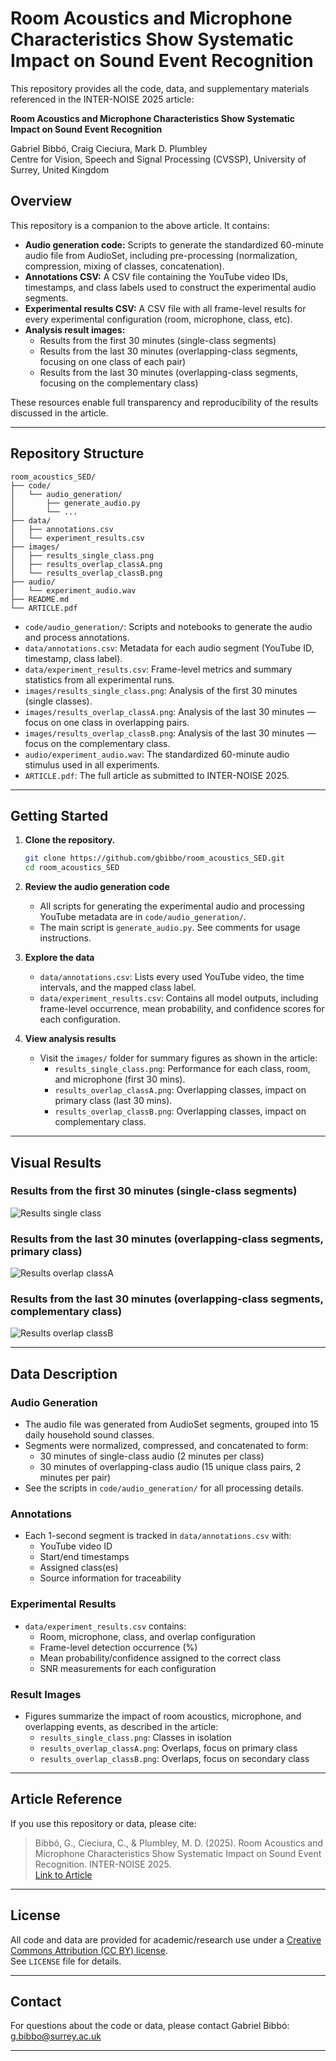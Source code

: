 # Room Acoustics and Microphone Characteristics Show Systematic Impact on Sound Event Recognition

This repository provides all the code, data, and supplementary materials referenced in the INTER-NOISE 2025 article:

**Room Acoustics and Microphone Characteristics Show Systematic Impact on Sound Event Recognition**

Gabriel Bibbó, Craig Cieciura, Mark D. Plumbley  
Centre for Vision, Speech and Signal Processing (CVSSP), University of Surrey, United Kingdom

## Overview

This repository is a companion to the above article. It contains:

- **Audio generation code:** Scripts to generate the standardized 60-minute audio file from AudioSet, including pre-processing (normalization, compression, mixing of classes, concatenation).
- **Annotations CSV:** A CSV file containing the YouTube video IDs, timestamps, and class labels used to construct the experimental audio segments.
- **Experimental results CSV:** A CSV file with all frame-level results for every experimental configuration (room, microphone, class, etc).
- **Analysis result images:**
  - Results from the first 30 minutes (single-class segments)
  - Results from the last 30 minutes (overlapping-class segments, focusing on one class of each pair)
  - Results from the last 30 minutes (overlapping-class segments, focusing on the complementary class)

These resources enable full transparency and reproducibility of the results discussed in the article.

---

## Repository Structure

```
room_acoustics_SED/
├── code/
│   └── audio_generation/
│       ├── generate_audio.py
│       └── ...
├── data/
│   ├── annotations.csv
│   └── experiment_results.csv
├── images/
│   ├── results_single_class.png
│   ├── results_overlap_classA.png
│   └── results_overlap_classB.png
├── audio/
│   └── experiment_audio.wav
├── README.md
└── ARTICLE.pdf
```

- `code/audio_generation/`: Scripts and notebooks to generate the audio and process annotations.
- `data/annotations.csv`: Metadata for each audio segment (YouTube ID, timestamp, class label).
- `data/experiment_results.csv`: Frame-level metrics and summary statistics from all experimental runs.
- `images/results_single_class.png`: Analysis of the first 30 minutes (single classes).
- `images/results_overlap_classA.png`: Analysis of the last 30 minutes — focus on one class in overlapping pairs.
- `images/results_overlap_classB.png`: Analysis of the last 30 minutes — focus on the complementary class.
- `audio/experiment_audio.wav`: The standardized 60-minute audio stimulus used in all experiments.
- `ARTICLE.pdf`: The full article as submitted to INTER-NOISE 2025.

---

## Getting Started

1. **Clone the repository.**

   ```bash
   git clone https://github.com/gbibbo/room_acoustics_SED.git
   cd room_acoustics_SED
   ```

2. **Review the audio generation code**

   - All scripts for generating the experimental audio and processing YouTube metadata are in `code/audio_generation/`.
   - The main script is `generate_audio.py`. See comments for usage instructions.

3. **Explore the data**

   - `data/annotations.csv`: Lists every used YouTube video, the time intervals, and the mapped class label.
   - `data/experiment_results.csv`: Contains all model outputs, including frame-level occurrence, mean probability, and confidence scores for each configuration.

4. **View analysis results**

   - Visit the `images/` folder for summary figures as shown in the article:
     - `results_single_class.png`: Performance for each class, room, and microphone (first 30 mins).
     - `results_overlap_classA.png`: Overlapping classes, impact on primary class (last 30 mins).
     - `results_overlap_classB.png`: Overlapping classes, impact on complementary class.

---

## Visual Results

### Results from the first 30 minutes (single-class segments)
![Results single class](images/results_single_class.png)

### Results from the last 30 minutes (overlapping-class segments, primary class)
![Results overlap classA](images/results_overlap_classA.png)

### Results from the last 30 minutes (overlapping-class segments, complementary class)
![Results overlap classB](images/results_overlap_classB.png)

---

## Data Description

### Audio Generation

- The audio file was generated from AudioSet segments, grouped into 15 daily household sound classes.
- Segments were normalized, compressed, and concatenated to form:
  - 30 minutes of single-class audio (2 minutes per class)
  - 30 minutes of overlapping-class audio (15 unique class pairs, 2 minutes per pair)
- See the scripts in `code/audio_generation/` for all processing details.

### Annotations

- Each 1-second segment is tracked in `data/annotations.csv` with:
  - YouTube video ID
  - Start/end timestamps
  - Assigned class(es)
  - Source information for traceability

### Experimental Results

- `data/experiment_results.csv` contains:
  - Room, microphone, class, and overlap configuration
  - Frame-level detection occurrence (%)
  - Mean probability/confidence assigned to the correct class
  - SNR measurements for each configuration

### Result Images

- Figures summarize the impact of room acoustics, microphone, and overlapping events, as described in the article:
  - `results_single_class.png`: Classes in isolation
  - `results_overlap_classA.png`: Overlaps, focus on primary class
  - `results_overlap_classB.png`: Overlaps, focus on secondary class

---

## Article Reference

If you use this repository or data, please cite:

> Bibbó, G., Cieciura, C., & Plumbley, M. D. (2025). Room Acoustics and Microphone Characteristics Show Systematic Impact on Sound Event Recognition. INTER-NOISE 2025.  
> [Link to Article](ARTICLE.pdf)

---

## License

All code and data are provided for academic/research use under a [Creative Commons Attribution (CC BY) license](https://creativecommons.org/licenses/by/4.0/).  
See `LICENSE` file for details.

---

## Contact

For questions about the code or data, please contact Gabriel Bibbó: [g.bibbo@surrey.ac.uk](mailto:g.bibbo@surrey.ac.uk)

---
